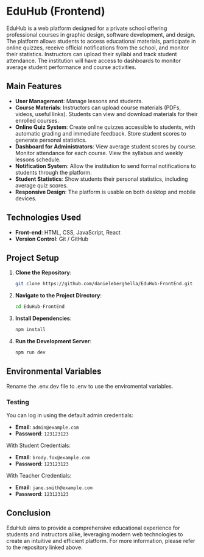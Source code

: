 # EduHub (Frontend)

EduHub is a web platform designed for a private school offering professional courses in graphic design, software development, and design. The platform allows students to access educational materials, participate in online quizzes, receive official notifications from the school, and monitor their statistics. Instructors can upload their syllabi and track student attendance. The institution will have access to dashboards to monitor average student performance and course activities.

## Main Features

- **User Management**: Manage lessons and students.
- **Course Materials**: Instructors can upload course materials (PDFs, videos, useful links). Students can view and download materials for their enrolled courses.
- **Online Quiz System**: Create online quizzes accessible to students, with automatic grading and immediate feedback. Store student scores to generate personal statistics.
- **Dashboard for Administrators**: View average student scores by course. Monitor attendance for each course. View the syllabus and weekly lessons schedule.
- **Notification System**: Allow the institution to send formal notifications to students through the platform.
- **Student Statistics**: Show students their personal statistics, including average quiz scores.
- **Responsive Design**: The platform is usable on both desktop and mobile devices.

## Technologies Used

- **Front-end**: HTML, CSS, JavaScript, React
- **Version Control**: Git / GitHub

## Project Setup

1. **Clone the Repository**:
   ```bash
   git clone https://github.com/danieleberghella/EduHub-FrontEnd.git
   ```

2. **Navigate to the Project Directory**:
   ```bash
   cd EduHub-FrontEnd
   ```

3. **Install Dependencies**:
   ```bash
   npm install
   ```

4. **Run the Development Server**:
   ```bash
   npm run dev
   ```

## Environmental Variables
Rename the .env.dev file to .env to use the enviromental variables.

### Testing
You can log in using the default admin credentials:
- **Email**: `admin@example.com`
- **Password**: `123123123`

With Student Credentials:
- **Email**: `brody.fox@example.com`
- **Password**: `123123123`

With Teacher Credentials:
- **Email**: `jane.smith@example.com`
- **Password**: `123123123`

## Conclusion

EduHub aims to provide a comprehensive educational experience for students and instructors alike, leveraging modern web technologies to create an intuitive and efficient platform. For more information, please refer to the repository linked above.
